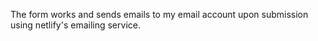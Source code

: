 The form works and sends emails to my email account upon submission using netlify's emailing service.

